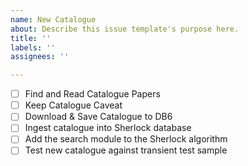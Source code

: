 ```yaml
---
name: New Catalogue
about: Describe this issue template's purpose here.
title: ''
labels: ''
assignees: ''

---
```


- [ ] Find and Read Catalogue Papers
- [ ] Keep Catalogue Caveat
- [ ] Download & Save Catalogue to DB6
- [ ] Ingest catalogue into Sherlock database
- [ ] Add the search module to the Sherlock algorithm
- [ ] Test new catalogue against transient test sample
